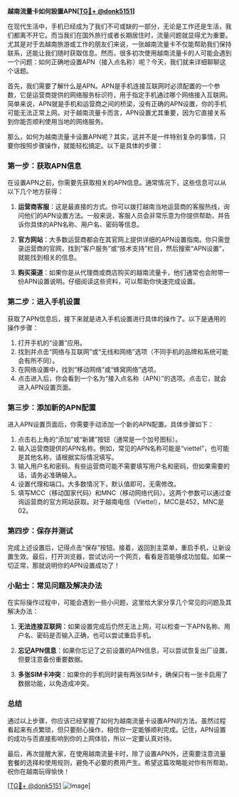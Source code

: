 **越南流量卡如何設置APN[[TG💪+ @donk5151](https://t.me/s/donk5151)]**

在现代生活中，手机已经成为了我们不可或缺的一部分，无论是工作还是生活，我们都离不开它。而当我们在国外旅行或者长期居住时，流量问题就显得尤为重要。尤其是对于去越南旅游或工作的朋友们来说，一张越南流量卡不仅能帮助我们保持联系，还能让我们随时获取信息。然而，很多初次使用越南流量卡的人可能会遇到一个问题：如何正确地设置APN（接入点名称）呢？今天，我们就来详细聊聊这个话题。

首先，我们需要了解什么是APN。APN是手机连接互联网时必须配置的一个参数，它是运营商提供的网络服务标识符，用于指定手机通过哪个网络接入互联网。简单来说，APN就是手机和运营商之间的桥梁，没有正确的APN设置，你的手机可能无法正常上网。对于越南流量卡而言，APN设置尤其重要，因为它直接关系到你能否顺利使用当地的网络服务。

那么，如何为越南流量卡设置APN呢？其实，这并不是一件特别复杂的事情，只要你按照步骤操作，就能轻松搞定。以下是具体的步骤：

### 第一步：获取APN信息

在设置APN之前，你需要先获取相关的APN信息。通常情况下，这些信息可以从以下几个地方获得：

1. **运营商客服**：这是最直接的方式。你可以拨打越南当地运营商的客服热线，询问他们的APN设置方法。一般来说，客服人员会非常乐意为你提供帮助，并告诉你具体的APN名称、用户名、密码等信息。

2. **官方网站**：大多数运营商都会在其官网上提供详细的APN设置指南。你只需登录运营商的官网，找到“客户服务”或“技术支持”栏目，然后搜索“APN设置”，就能找到相关的信息。

3. **购买渠道**：如果你是从代理商或商店购买的越南流量卡，他们通常也会附带一份APN设置说明。仔细阅读这些资料，可以帮助你快速完成设置。

### 第二步：进入手机设置

获取了APN信息后，接下来就是进入手机设置进行具体的操作了。以下是通用的操作步骤：

1. 打开手机的“设置”应用。
2. 找到并点击“网络与互联网”或“无线和网络”选项（不同手机的品牌和系统可能会有所不同）。
3. 在网络设置中，找到“移动网络”或“蜂窝网络”选项。
4. 点击进入后，你会看到一个名为“接入点名称（APN）”的选项。点击它，就会进入APN设置页面。

### 第三步：添加新的APN配置

进入APN设置页面后，你需要手动添加一个新的APN配置。具体步骤如下：

1. 点击右上角的“添加”或“新建”按钮（通常是一个加号图标）。
2. 输入运营商提供的APN名称。例如，常见的APN名称可能是“viettel”，也可能是其他名称，请根据实际情况填写。
3. 输入用户名和密码。有些运营商可能不需要填写用户名和密码，但如果需要的话，请务必准确输入。
4. 设置代理和端口。大多数情况下，默认值即可，无需修改。
5. 填写MCC（移动国家代码）和MNC（移动网络代码）。这两个参数可以通过查询运营商的官方网站获取。对于越南电信（Viettel），MCC是452，MNC是02。

### 第四步：保存并测试

完成上述设置后，记得点击“保存”按钮。接着，返回到主菜单，重启手机，让新设置生效。最后，打开浏览器，尝试访问一个网页，看看是否能够成功加载。如果一切正常，那就说明你的APN设置成功了！

### 小贴士：常见问题及解决办法

在实际操作过程中，可能会遇到一些小问题，这里给大家分享几个常见的问题及其解决办法：

1. **无法连接互联网**：如果设置完成后仍然无法上网，可以检查一下APN名称、用户名、密码是否输入正确，也可以尝试重启手机。
   
2. **忘记APN信息**：如果你忘记了之前设置的APN信息，可以尝试恢复出厂设置，但要注意备份重要数据。

3. **多张SIM卡冲突**：如果你的手机同时装有两张SIM卡，确保只有一张卡启用了数据功能，以免造成冲突。

### 总结

通过以上步骤，你应该已经掌握了如何为越南流量卡设置APN的方法。虽然过程看起来有点繁琐，但只要耐心操作，相信你一定能够顺利完成。记住，APN设置的成功与否直接影响到你的上网体验，所以一定要认真对待。

最后，再次提醒大家，在使用越南流量卡时，除了设置APN外，还需要注意流量套餐的选择和使用规则，避免不必要的费用产生。希望这篇攻略能对你有所帮助，祝你在越南玩得愉快！

[[TG💪+ @donk5151](https://t.me/s/donk5151) ![Image](https://i.postimg.cc/rwNCRYN7/Snipaste-2025-04-30-17-27-05.png)]